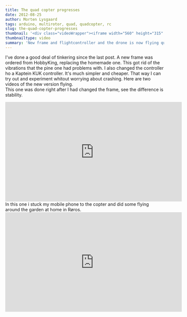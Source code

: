 ```yaml
---
title: The quad copter progresses
date: 2012-08-25
author: Morten Lysgaard
tags: arduino, multirotor, quad, quadcopter, rc
slug: the-quad-copter-progresses
thumbnail: '<div class="videoWrapper"><iframe width="560" height="315" src="https://www.youtube-nocookie.com/embed/FTr6dLaTg4A?rel=0" frameborder="0" allow="autoplay; encrypted-media" allowfullscreen></iframe></div>'
thumbnailtype: video
summary: 'New frame and flightcontroller and the drone is now flying quite well'
---
```


I've done a good deal of tinkering since the last post. A new frame was
ordered from HobbyKing, replacing the homemade one. This got rid of the
vibrations that the pine one had problems with. I also changed the
controller ho a Kaptein KUK controller. It's much simpler and cheaper.
That way I can try out and experiment whitout worrying about crashing.
Here are two videos of the new version flying.\
This one was done right after I had changed the frame, see the
difference is stability.

<div class="videoWrapper"><iframe width="560" height="315" src="https://www.youtube-nocookie.com/embed/FTr6dLaTg4A?rel=0" frameborder="0" allow="autoplay; encrypted-media" allowfullscreen></iframe></div>
In this one i stuck my mobile phone to the copter and did some flying
around the garden at home in Røros.

<div class="videoWrapper"><iframe width="560" height="315" src="https://www.youtube-nocookie.com/embed/jZPMmwSAcoM?rel=0" frameborder="0" allow="autoplay; encrypted-media" allowfullscreen></iframe></div>

